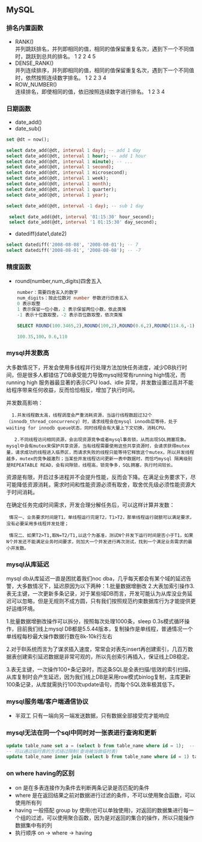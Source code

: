 ## MySQL 

### 排名内置函数   
* RANK()  
 并列跳跃排名，并列即相同的值，相同的值保留重复名次，遇到下一个不同值时，跳跃到总共的排名。 1 2 2 4 5  
* DENSE_RANK()   
并列连续排序，并列即相同的值，相同的值保留重复名次，遇到下一个不同值时，依然按照连续数字排名。 1 2 2 3 4   
* ROW_NUMBER()   
连续排名，即使相同的值，依旧按照连续数字进行排名。 1 2 3 4

### 日期函数   
* date_add()   
* date_sub()
```sql
set @dt = now();

select date_add(@dt, interval 1 day); -- add 1 day
select date_add(@dt, interval 1 hour); -- add 1 hour
select date_add(@dt, interval 1 minute); -- ...
select date_add(@dt, interval 1 second);
select date_add(@dt, interval 1 microsecond);
select date_add(@dt, interval 1 week);
select date_add(@dt, interval 1 month);
select date_add(@dt, interval 1 quarter);
select date_add(@dt, interval 1 year);

select date_add(@dt, interval -1 day); -- sub 1 day

 select date_add(@dt, interval '01:15:30' hour_second);
 select date_add(@dt, interval '1 01:15:30' day_second);
```
* datediff(date1,date2)   
```sql
select datediff('2008-08-08', '2008-08-01'); -- 7
select datediff('2008-08-01', '2008-08-08'); -- -7
```

### 精度函数   
* round(number,num_digits)四舍五入   
```sql
    number：需要四舍五入的数字
    num_digits：按此位数对 number 参数进行四舍五入
    0 表示取整
    1 表示保留一位小数，2 表示保留两位小数，依此类推
    -1 表示十位数取整，-2 表示百位数取整，依次类推

    SELECT ROUND(100.3465,2),ROUND(100,2),ROUND(0.6,2),ROUND(114.6,-1);

    100.35,100，0.6,110
```

### mysql并发数高
大多数情况下，开发会使用多线程并行处理方法加快任务进度，减少DB执行时间，但是很多人都错估了DB承受能力导致mysql经常有running high情况，而running high 服务器最显著的表示CPU load、idle 异常，并发数设置过高并不能给程序带来任何收益，反而恰恰相反，增加了执行时间。

并发数高影响：

      1.并发线程数太高，线程调度会严重消耗资源，当运行线程数超过32个（innodb_thread_concurrency）时，请求线程会在mysql innodb层等待，处于waiting for innodb queue状态，同时线程会有大量上下文切换，消耗CPU。

       2.不同线程访问相同资源，会出现资源竞争或者mysql事务锁，从而出现SQL拥塞现象。mysql中会有mutex来保护共享资源，当有线程需要使用这些共享资源时，会请求获得mutex量，请求成功的线程进入临界区，而请求失败的线程只能等待它释放这个mutex，所以并发线程越多，mutex的竞争越激烈；当某些并发线程访问更新一表中数据时，而恰巧mysql 隔离级别是REPEATABLE READ，会有间隙锁，线程高，锁竞争多，SQL拥塞，执行时间较长。

资源是有限，开启过多进程并不会提升性能，反而会下降。在满足业务要求下，尽可能降低资源消耗，需求时间和性能资源必须有取舍，取舍优先级必须性能资源大于时间消耗。

在确定任务完成时间需求，开发合理分解任务后，可以这样计算并发数：

     情况一、业务要求时间是T1，单线程运行完是T2，T1>T2，那单线程运行就额可以满足要求，没有必要采用多线程并发处理；

     情况二、如果T2>T1,取N=T2/T1,以这个为基准，测试N个并发下运行时间是否小于T1，如果N个并发还不能满足业务时间要求，则加大一个并发进行再次测试，找到一个满足业务需求的最小并发数。

### mysql从库延迟
mysql db从库延迟一直是困扰着我们noc dba，几乎每天都会有某个域的延迟告警，大多数情况下，延迟原因为以下两种：1.批量数据增删改 2.大表加索引操作3.表无主键，一次更新多条记录，对于某些域DB而言，开发可能认为从库没业务延迟可以忽略，但是无规则不成方圆，只有我们按照规范约束数据库行为才能提供更好运维环境。

1.批量数据增删改操作可以拆分，按照每次处理1000条，sleep 0.3s模式循环操作，目前我们线上mysql DB都是5.5.44版本，复制操作是单线程，普通情况一个单线程每秒最大操作数据行数在8k-10k行左右

2.对于BI系统而言为了谋求插入速度，常常会对表先insert再创建索引，几百万数据表创建索引延迟数据是非常可观的，所以先创索引再插入，保证线上DB稳定。

3.表无主键，一次操作100+条记录时，而这条SQL是全表扫描/低效的索引扫描，从库复制时会产生延迟，因为我们线上DB是采用row模式binlog复制，主库更新100条记录，从库就需执行100次update语句，而每个SQL效率极其低下。



### mysql服务端/客户端通信协议
* 半双工 只有一端向另一端发送数据，只有数据全部接受完才能响应
 

### mysql无法在同一个sql中同时对一张表进行查询和更新
```sql
update table_name set a = (select b from table_name where id = 1);  -- 执行报错
-- 可以通过临时表的方式绕过限制(查询被当做临时表)
update table_name inner join (select b from table_name where id = 1) table_name1 on c set table_name.a = table_name1.b;
```
### on where having的区别
* on 是在多表连接作为条件去判断两条记录是否匹配的条件
* where 是在返回结果之前对数据进行过滤的条件，不可以使用聚合函数，可以使用所有列
* having 一般搭配 group by 使用(也可以单独使用)，对返回的数据集进行每一个组的过滤，可以使用聚合函数，因为是对返回的集合的操作，所以只能操作数据集中有的列
* 执行顺序 on -> where -> having